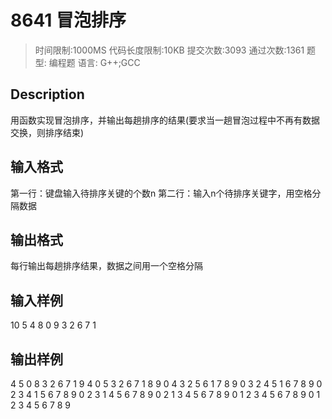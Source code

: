 # 8641 冒泡排序

> 时间限制:1000MS 代码长度限制:10KB
> 提交次数:3093 通过次数:1361
> 题型: 编程题 语言: G++;GCC

## Description

用函数实现冒泡排序，并输出每趟排序的结果(要求当一趟冒泡过程中不再有数据交换，则排序结束)

## 输入格式

第一行：键盘输入待排序关键的个数n
第二行：输入n个待排序关键字，用空格分隔数据

## 输出格式

每行输出每趟排序结果，数据之间用一个空格分隔

## 输入样例

10
5 4 8 0 9 3 2 6 7 1

## 输出样例

4 5 0 8 3 2 6 7 1 9
4 0 5 3 2 6 7 1 8 9
0 4 3 2 5 6 1 7 8 9
0 3 2 4 5 1 6 7 8 9
0 2 3 4 1 5 6 7 8 9
0 2 3 1 4 5 6 7 8 9
0 2 1 3 4 5 6 7 8 9
0 1 2 3 4 5 6 7 8 9
0 1 2 3 4 5 6 7 8 9
